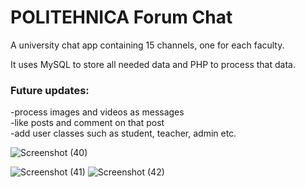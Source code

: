 # POLITEHNICA Forum Chat

A university chat app containing 15 channels, one for each faculty.

It uses MySQL to store all needed data and PHP to process that data.

### Future updates:
-process images and videos as messages <br>
-like posts and comment on that post <br>
-add user classes such as student, teacher, admin etc. <br>


![Screenshot (40)](https://github.com/user-attachments/assets/384199b6-b814-466f-b145-9d80ecaaf232)

![Screenshot (41)](https://github.com/user-attachments/assets/e6571abc-9275-43bd-97c8-996795b462d8)
![Screenshot (42)](https://github.com/user-attachments/assets/6ed352ce-e532-4598-a21e-ea319167c90a)
